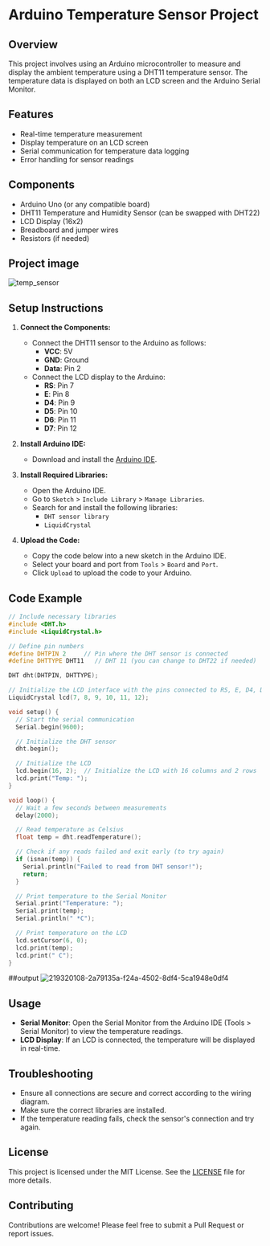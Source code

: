 # Arduino Temperature Sensor Project

## Overview

This project involves using an Arduino microcontroller to measure and display the ambient temperature using a DHT11 temperature sensor. The temperature data is displayed on both an LCD screen and the Arduino Serial Monitor.

## Features

- Real-time temperature measurement
- Display temperature on an LCD screen
- Serial communication for temperature data logging
- Error handling for sensor readings

## Components

- Arduino Uno (or any compatible board)
- DHT11 Temperature and Humidity Sensor (can be swapped with DHT22)
- LCD Display (16x2)
- Breadboard and jumper wires
- Resistors (if needed)

## Project image
![temp_sensor](https://github.com/user-attachments/assets/ee651f7a-f045-412d-a78e-49633b09a566)



## Setup Instructions

1. **Connect the Components:**
   - Connect the DHT11 sensor to the Arduino as follows:
     - **VCC**: 5V
     - **GND**: Ground
     - **Data**: Pin 2
   - Connect the LCD display to the Arduino:
     - **RS**: Pin 7
     - **E**: Pin 8
     - **D4**: Pin 9
     - **D5**: Pin 10
     - **D6**: Pin 11
     - **D7**: Pin 12

2. **Install Arduino IDE:**
   - Download and install the [Arduino IDE](https://www.arduino.cc/en/software).

3. **Install Required Libraries:**
   - Open the Arduino IDE.
   - Go to `Sketch` > `Include Library` > `Manage Libraries`.
   - Search for and install the following libraries:
     - `DHT sensor library`
     - `LiquidCrystal`

4. **Upload the Code:**
   - Copy the code below into a new sketch in the Arduino IDE.
   - Select your board and port from `Tools` > `Board` and `Port`.
   - Click `Upload` to upload the code to your Arduino.

## Code Example

```cpp
// Include necessary libraries
#include <DHT.h>
#include <LiquidCrystal.h>

// Define pin numbers
#define DHTPIN 2     // Pin where the DHT sensor is connected
#define DHTTYPE DHT11   // DHT 11 (you can change to DHT22 if needed)

DHT dht(DHTPIN, DHTTYPE);

// Initialize the LCD interface with the pins connected to RS, E, D4, D5, D6, D7
LiquidCrystal lcd(7, 8, 9, 10, 11, 12);

void setup() {
  // Start the serial communication
  Serial.begin(9600);

  // Initialize the DHT sensor
  dht.begin();

  // Initialize the LCD
  lcd.begin(16, 2);  // Initialize the LCD with 16 columns and 2 rows
  lcd.print("Temp: ");
}

void loop() {
  // Wait a few seconds between measurements
  delay(2000);

  // Read temperature as Celsius
  float temp = dht.readTemperature();

  // Check if any reads failed and exit early (to try again)
  if (isnan(temp)) {
    Serial.println("Failed to read from DHT sensor!");
    return;
  }

  // Print temperature to the Serial Monitor
  Serial.print("Temperature: ");
  Serial.print(temp);
  Serial.println(" *C");

  // Print temperature on the LCD
  lcd.setCursor(6, 0);
  lcd.print(temp);
  lcd.print(" C");
}
```

##output
![219320108-2a79135a-f24a-4502-8df4-5ca1948e0df4](https://github.com/user-attachments/assets/858bdfa4-5cdc-425f-9602-edfbf8eb6c82)

## Usage

- **Serial Monitor**: Open the Serial Monitor from the Arduino IDE (Tools > Serial Monitor) to view the temperature readings.
- **LCD Display**: If an LCD is connected, the temperature will be displayed in real-time.

## Troubleshooting

- Ensure all connections are secure and correct according to the wiring diagram.
- Make sure the correct libraries are installed.
- If the temperature reading fails, check the sensor's connection and try again.

## License

This project is licensed under the MIT License. See the [LICENSE](LICENSE) file for more details.

## Contributing

Contributions are welcome! Please feel free to submit a Pull Request or report issues.

